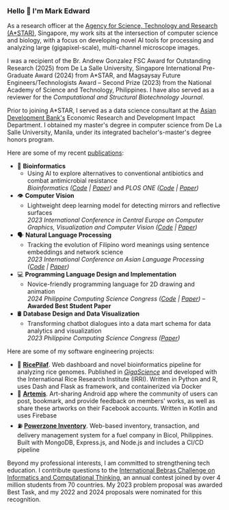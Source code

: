 ### Hello 👋 I'm Mark Edward

As a research officer at the [Agency for Science, Technology and Research (A*STAR)](https://www.a-star.edu.sg/), Singapore, my work sits at the intersection of computer science and biology, with a focus on developing novel AI tools for processing and analyzing large (gigapixel-scale), multi-channel microscope images.

I was a recipient of the Br. Andrew Gonzalez FSC Award for Outstanding Research (2025) from De La Salle University, Singapore International Pre-Graduate Award (2024) from A*STAR, and Magsaysay Future Engineers/Technologists Award – Second Prize (2023) from the National Academy of Science and Technology, Philippines. I have also served as a reviewer for the _Computational and Structural Biotechnology Journal_.

Prior to joining A*STAR, I served as a data science consultant at the [Asian Development Bank's](https://www.adb.org/) Economic Research and Development Impact Department. I obtained my master's degree in computer science from De La Salle University, Manila, under its integrated bachelor's-master's degree honors program.

Here are some of my recent [publications](https://scholar.google.com/citations?user=YSwwCpAAAAAJ&hl=en):

- 🧬 **Bioinformatics**
  - Using AI to explore alternatives to conventional antibiotics and combat antimicrobial resistance <br>
    *Bioinformatics ([Code](https://github.com/bioinfodlsu/PHIStruct) | [Paper](https://doi.org/10.1093/bioinformatics/btaf016))* and *PLOS ONE ([Code](https://github.com/bioinfodlsu/phage-host-prediction) | [Paper](https://doi.org/10.1371/journal.pone.0289030))*
- 👁️ **Computer Vision**
  - Lightweight deep learning model for detecting mirrors and reflective surfaces <br>
    *2023 International Conference in Central Europe on Computer Graphics, Visualization and Computer Vision ([Code](https://github.com/memgonzales/mirror-segmentation) | [Paper](https://doi.org/10.24132/CSRN.3301.14))*
- 🗣️ **Natural Language Processing**
  - Tracking the evolution of Filipino word meanings using sentence embeddings and network science <br>
    *2023 International Conference on Asian Language Processing ([Code](https://github.com/dlsucomet/filwordnet-portal) | [Paper](https://doi.org/10.1109/IALP61005.2023.10336981))*
- 💻 **Programming Language Design and Implementation**
  - Novice-friendly programming language for 2D drawing and animation <br>
    *2024 Philippine Computing Science Congress ([Code](https://github.com/memgonzales/aniframe-language) | [Paper](https://arxiv.org/pdf/2404.10250))* &ndash; **Awarded Best Student Paper**
- 🛢️ **Database Design and Data Visualization**
  - Transforming chatbot dialogues into a data mart schema for data analytics and visualization <br>
    *2023 Philippine Computing Science Congress ([Paper](https://arxiv.org/pdf/2305.04258.pdf))*
    
Here are some of my software engineering projects:
- 🌾 [**RicePilaf**](https://github.com/bioinfodlsu/rice-pilaf). Web dashboard and novel bioinformatics pipeline for analyzing rice genomes. Published in [*GigaScience*](https://doi.org/10.1093/gigascience/giae013) and developed with the International Rice Research Institute (IRRI). Written in Python and R, uses Dash and Flask as framework, and containerized via Docker
- 🎨 [**Artemis**](https://github.com/memgonzales/artemis-art-app). Art-sharing Android app where the community of users can post, bookmark, and provide feedback on members' works, as well as share these artworks on their Facebook accounts. Written in Kotlin and uses Firebase
- ⛽ [**Powerzone Inventory**](https://github.com/memgonzales/powerzone-inventory). Web-based inventory, transaction, and delivery management system for a fuel company in Bicol, Philippines. Built with MongoDB, Express.js, and Node.js and includes a CI/CD pipeline

Beyond my professional interests, I am committed to strengthening tech education. I contribute questions to the [International Bebras Challenge on Informatics and Computational Thinking](https://www.bebras.org/), an annual contest joined by over 4 million students from 70 countries. My 2023 problem proposal was awarded Best Task, and my 2022 and 2024 proposals were nominated for this recognition.
